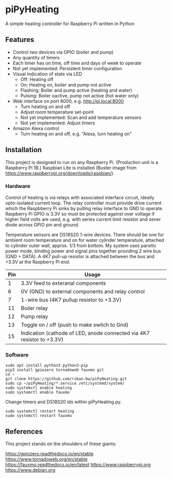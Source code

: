 # piPyHeating
A simple heating controller for Raspberry Pi written in Python

## Features

- Control two devices via GPIO (boiler and pump)
- Any quantity of timers
- Each timer has on time, off time and days of week to operate
- Not yet implemented: Persistent timer configuration
- Visual indication of state via LED
  - Off: Heating off
  - On: Heating on, boiler and pump not active
  - Flashing: Boiler and pump active (heating and water)
  - Pulsing: Boiler oactive, pump not active (hot water only)
- Web interface on port 8000, e.g. http://pi.local:8000
  - Turn heating on and off
  - Adjust room temperature set-point
  - Not yet implemented: Scan and add temperature sensors
  - Not yet implemented: Adjust timers
- Amazon Alexa control
  - Turn heating on and off, e.g. "Alexa, turn heating on"

## Installation

This project is designed to run on any Raspberry Pi. (Production unit is a Raspberry Pi 1B.) Raspbian Lite is installed (Buster image from https://www.raspberrypi.org/downloads/raspbian/).

### Hardware
Control of heating is via relays with associated interface circuit, ideally opto-isolated current loop. The relay controller must provide drive current which the Raspbberry Pi sinks by pulling relay interface to GND to operate. Raspberry Pi GPIO is 3.3V so must be protected against over voltage if higher field volts are used, e.g. with series current limit resistor and zener diode across GPIO pin and ground.

Temperature sensors are DS18S20 1-wire devices. There should be one for ambient room temperature and on for water cylinder temperature, attached to cylinder outer wall, approx. 1/3 from bottom. My system uses parsitic power mode, binding power and signal pins together providing 2 wire bus (GND + DATA). A 4K7 pull-up resistor is attached between the bus and +3.3V at the Raspberry Pi end.

Pin | Usage
--- | -----
 1  | 3.3V feed to exteranal components
 6  | 0V (GND) to external components and relay control
 7  | 1-wire bus (4K7 pullup resistor to +3.3V)
 11 | Boiler relay
 12 | Pump relay
 13 | Toggle on / off (push to make switch to Gnd)
 15 | Indication (cathode of LED, anode connected via 4K7 resistor to +3.3V)

### Software
```
sudo apt install python3 python3-pip
pip3 install gpiozero tornadoweb fauxmo git
cd ~
git clone https://github.com/riban-bw/piPyHeating.git
sudo cp ~/piPyHeating/*.service /etc/systemd/system/
sudo systemctl enable heating
sudo systemctl enable fauxmo
```

Change timers and DS18S20 ids within piPyHeating.py.

```
sudo systemctl restart heating
sudo systemctl restart fauxmo
```

## References
This project stands on the shoulders of these giants:

https://gpiozero.readthedocs.io/en/stable
https://www.tornadoweb.org/en/stable
https://fauxmo.readthedocs.io/en/latest
https://www.raspberrypi.org
https://www.debian.org
